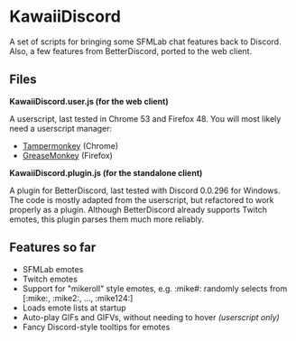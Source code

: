 # KawaiiDiscord
A set of scripts for bringing some SFMLab chat features back to Discord.
Also, a few features from BetterDiscord, ported to the web client.

## Files

**KawaiiDiscord.user.js (for the web client)**

A userscript, last tested in Chrome 53 and Firefox 48. You will most likely need a userscript manager:
- [Tampermonkey](https://chrome.google.com/webstore/detail/tampermonkey/dhdgffkkebhmkfjojejmpbldmpobfkfo?hl=en) (Chrome)
- [GreaseMonkey](https://addons.mozilla.org/en-US/firefox/addon/greasemonkey/) (Firefox)

**KawaiiDiscord.plugin.js (for the standalone client)**

A plugin for BetterDiscord, last tested with Discord 0.0.296 for Windows. The code is mostly adapted from the userscript, but refactored to work properly as a plugin.
Although BetterDiscord already supports Twitch emotes, this plugin parses them much more reliably.

## Features so far
- SFMLab emotes
- Twitch emotes
- Support for "mikeroll" style emotes, e.g. :mike#: randomly selects from [:mike:, :mike2:, ..., :mike124:]
- Loads emote lists at startup
- Auto-play GIFs and GIFVs, without needing to hover *(userscript only)*
- Fancy Discord-style tooltips for emotes
